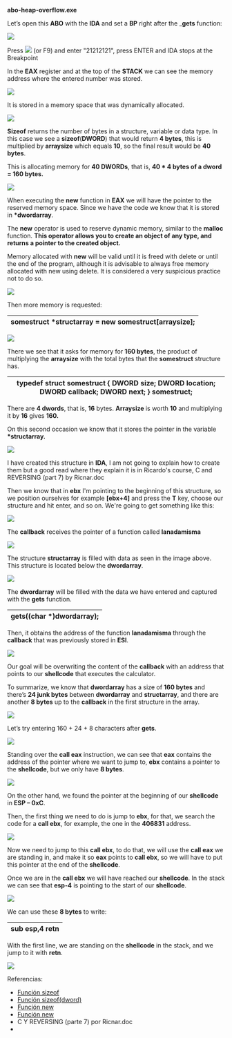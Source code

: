 **abo-heap-overflow.exe**

Let’s open this **ABO** with the **IDA** and set a **BP** right after the \_**gets** function:

**![](media/78eb2ad92124218048a01d78ec0c2e5f.png)**

Press ![](media/5e4e862646e8406e4984aef31f69baae.png) (or F9) and enter "21212121", press ENTER and IDA stops at the Breakpoint

In the **EAX** register and at the top of the **STACK** we can see the memory address where the entered number was stored.

![](media/28e42c00bdc2346c4e482c91108aeb3b.png)

It is stored in a memory space that was dynamically allocated.

![](media/cebcc0c96c7bd6cb0c971e24f7f29172.png)

**Sizeof** returns the number of bytes in a structure, variable or data type. In this case we see a **sizeof**(**DWORD**) that would return **4 bytes**, this is multiplied by **arraysize** which equals **10**, so the final result would be **40 bytes**.

This is allocating memory for **40 DWORDs**, that is, **40 \* 4 bytes of a dword = 160 bytes.**

![](media/b404dad65e9f187000d84323a21ec6f7.png)

When executing the **new** function in **EAX** we will have the pointer to the reserved memory space. Since we have the code we know that it is stored in **\*dwordarray**.

The **new** operator is used to reserve dynamic memory, similar to the **malloc** function. **This operator allows you to create an object of any type, and returns a pointer to the created object.**

Memory allocated with **new** will be valid until it is freed with delete or until the end of the program, although it is advisable to always free memory allocated with new using delete. It is considered a very suspicious practice not to do so.

![](media/d32e40d66e028134ca540e2f321ecb4c.png)

Then more memory is requested:

| somestruct \*structarray = new somestruct[arraysize]; |
|-------------------------------------------------------|

![](media/d448065ba5f0679fd174c2d0cae5fe38.png)

There we see that it asks for memory for **160 bytes**, the product of multiplying the **arraysize** with the total bytes that the **somestruct** structure has.

| typedef struct somestruct {  DWORD size;  DWORD location;  DWORD callback;  DWORD next; } somestruct; |
|-------------------------------------------------------------------------------------------------------|

There are **4 dwords**, that is, **16** bytes. **Arraysize** is worth **10** and multiplying it by **16** gives **160.**

On this second occasion we know that it stores the pointer in the variable **\*structarray.**

**![](media/65650f30619020d7a78e174626f8c3a5.png)**

I have created this structure in **IDA**, I am not going to explain how to create them but a good read where they explain it is in Ricardo's course, C and REVERSING (part 7) by Ricnar.doc

Then we know that in **ebx** I'm pointing to the beginning of this structure, so we position ourselves for example **[ebx+4]** and press the **T** key, choose our structure and hit enter, and so on. We're going to get something like this:

![](media/f7ede88e465ccaaf4732efd9b74ac390.png)

The **callback** receives the pointer of a function called **lanadamisma**

![](media/8d946bf3c5c6050c141ac6b658dc75e2.png)

The structure **structarray** is filled with data as seen in the image above. This structure is located below the **dwordarray**.

![](media/23dd8e2d2d17eb9ed80f5baadb36e63e.png)

The **dwordarray** will be filled with the data we have entered and captured with the **gets** function.

|  gets((char \*)dwordarray); |
|-----------------------------|

Then, it obtains the address of the function **lanadamisma** through the **callback** that was previously stored in **ESI**.

![](media/77c0d12ac60a2cccc003ff56f53bd12b.png)

Our goal will be overwriting the content of the **callback** with an address that points to our **shellcode** that executes the calculator.

To summarize, we know that **dwordarray** has a size of **160 bytes** and there’s **24 junk bytes** between **dwordarray** and **structarray**, and there are another **8 bytes** up to the **callback** in the first structure in the array.

![](media/34a0ce4244b0a326f2bc1af12ecbe7aa.png)

Let’s try entering 160 + 24 + 8 characters after **gets**.

**![](media/fbc08f24a8fd8d580a67a9adfb2a5bd4.png)**

Standing over the **call eax** instruction, we can see that **eax** contains the address of the pointer where we want to jump to, **ebx** contains a pointer to the **shellcode**, but we only have **8 bytes**.

**![](media/bb26545e90a09a04a118c97474aac6e5.png)**

On the other hand, we found the pointer at the beginning of our **shellcode** in **ESP – 0xC**.

Then, the first thing we need to do is jump to **ebx**, for that, we search the code for a **call ebx**, for example, the one in the **406831** address.

**![](media/afd72690130d836fbec473ff109caaf7.png)**

Now we need to jump to this **call ebx**, to do that, we will use the **call eax** we are standing in, and make it so **eax** points to **call ebx**, so we will have to put this pointer at the end of the **shellcode**.

Once we are in the **call ebx** we will have reached our **shellcode**. In the stack we can see that **esp-4** is pointing to the start of our **shellcode**.

![](media/2af90f366296bc1666f098906ffec526.png)

We can use these **8 bytes** to write:

| sub esp,4 retn |
|----------------|

With the first line, we are standing on the **shellcode** in the stack, and we jump to it with **retn**.

![](media/3443a321f79dd21bac598e2deef83b3a.png)

Referencias:

-   [Función sizeof](http://www.it.uc3m.es/pbasanta/asng/course_notes/ch06s04.html)
-   [Función sizeof(dword)](http://download.mikroe.com/documents/compilers/mikropascal/pic/help/sizeof_operator.htm)
-   [Función new](https://www.zator.com/Cpp/E4_9_20.htm)
-   [Función new](http://conclase.net/c/curso/cap13)
-   C Y REVERSING (parte 7) por Ricnar.doc
-   
